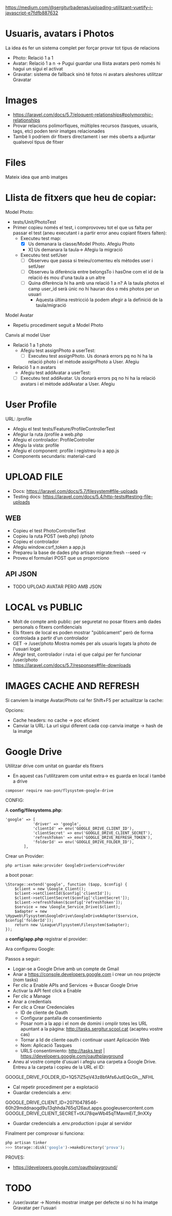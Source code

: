 https://medium.com/@sergiturbadenas/uploading-utilitzant-vuetify-i-javascript-e7fdfb887632

# Usuaris, avatars i Photos

La idea és fer un sistema complet per forçar provar tot tipus de relacions

- Photo: Relació 1 a 1
- Avatar: Relació 1 a n -> Pugui guardar una llista avatars però només hi hagui un sigui el activat
- Gravatar: sistema de fallback sinó té fotos ni avatars aleshores utilitzar Gravatar 

# Images

- https://laravel.com/docs/5.7/eloquent-relationships#polymorphic-relationships
- Provar relacions polimorfiques, múltiples recursos (tasques, usuaris, tags, etc) poden tenir imatges relacionades
- També li podriem dir fitxers directament i ser més oberts a adjuntar qualsevol tipus de fitxer

# Files

Mateix idea que amb imatges

# Llista de fitxers que heu de copiar:

Model Photo:
- tests/Unit/PhotoTest
- Primer copieu només el test, i comprovoveu tot el que us falta per passar el test (aneu executant i a partir error aneu copiant fitxers falten):
  - Executeu test map:
    - [X] Us demanara la classe/Model Photo. Afegiu Photo
    - X] Us demanara la taula-> Afegiu la migració
  - Executeu test setUser
    - [ ] Observeu que passa si treieu/comenteu els mètodes user i setUser
    - [ ] Observeu la diferència entre belongsTo i hasOne com el id de la relació és mou d'una taula a un altre
    - [ ] Quina diferència hi ha amb una relació 1 a n? A la taula photos el camp user_id serà únic no hi hauran dos o més photos per un usuari
       - Aquesta última restricció la podem afegir a la definició de la taula/migració

Model Avatar
- Repetiu procediment seguit a Model Photo

Canvis al model User
- Relació 1 a 1 photo
  - Afegiu test  assignPhoto a userTest: 
     - [ ] Executeu test assignPhoto. Us donarà errors pq no hi ha la relació photo i el mètode assignPhoto a User. Afegiu
- Relació 1 a n avatars
  - Afegiu test addAvatar a userTest: 
   - [ ] Executeu test addAvatar. Us donarà errors pq no hi ha la relació avatars i el mètode addAvatar a User. Afegiu
   
# User Profile

URL: /profile

- Afegiu el test tests/Feature/ProfileControllerTest
- Afegiur la ruta /profile a web.php
- Afegiu el controlador: ProfileController
- Afegiu la vista: profile
- Afegiu el component: profile i registreu-lo a app.js
- Components secundaris: material-card

# UPLOAD FILE

- Docs: https://laravel.com/docs/5.7/filesystem#file-uploads
- Testing docs: https://laravel.com/docs/5.4/http-tests#testing-file-uploads

## WEB
- Copieu el test PhotoControllerTest
- Copieu la ruta POST (web.php) /photo
- Copieu el controlador
- Afegiu window.csrf_token a app.js
- Prepareu la base de dades php artisan migrate:fresh --seed -v
- Proveu el formulari POST que us proporciono

## API JSON

- TODO UPLOAD AVATAR PERO AMB JSON

# LOCAL vs PUBLIC
- Molt de compte amb public: per seguretat no posar fitxers amb dades personals o fitxers confidencials
- Els fitxers de local es poden mostrar "públicament" però de forma controlada a partir d'un controlador
- GET -> /user/photo Mostra només per als usuaris logats la photo de l'usuari logat
- Afegir test, controlador i ruta i el que calgui per fer funcionar /user/photo
- https://laravel.com/docs/5.7/responses#file-downloads

# IMAGES CACHE AND REFRESH

Si canviem la imatge Avatar/Photo cal fer Shift+F5 per actualitzar la cache:

Opcions:
- Cache headers: no cache -> poc eficient
- Canviar la URL: La url sigui diferent cada cop canvia imatge -> hash de la imatge

# Google Drive

Utilitzar drive com unitat on guardar els fitxers
- En aquest cas l'utilitzarem com unitat extra-> es guarda en local i també a drive

```
composer require nao-pon/flysystem-google-drive
```

CONFIG:

A **config/filesystems.php**:

```
'google' => [
            'driver' => 'google',
            'clientId' => env('GOOGLE_DRIVE_CLIENT_ID'),
            'clientSecret' => env('GOOGLE_DRIVE_CLIENT_SECRET'),
            'refreshToken' => env('GOOGLE_DRIVE_REFRESH_TOKEN'),
            'folderId' => env('GOOGLE_DRIVE_FOLDER_ID'),
        ],
```

Crear un Provider:

```
php artisan make:provider GoogleDriveServiceProvider
```

a boot posar:

```
\Storage::extend('google', function ($app, $config) {
    $client = new \Google_Client();
    $client->setClientId($config['clientId']);
    $client->setClientSecret($config['clientSecret']);
    $client->refreshToken($config['refreshToken']);
    $service = new \Google_Service_Drive($client);
    $adapter = new \Hypweb\Flysystem\GoogleDrive\GoogleDriveAdapter($service, $config['folderId']);
    return new \League\Flysystem\Filesystem($adapter);
});
```

a **config/app.php** registrar el provider:

Ara configureu Google:

Passos a seguir:
- Logar-se a Google Drive amb un compte de Gmail
- Anar a https://console.developers.google.com i crear un nou projecte (nom tasks)
- Fer clic a Enable APIs and Services -> Buscar Google Drive
- Activar la API fent click a Enable
- Fer clic a Manage
- Anar a credentials
- Fer clic a Crear Credenciales
  - ID de cliente de Oauth
  - Configurar pantalla de consentimiento
  - Posar nom a la app i el nom de domini i omplir totes les URL apuntant a la pàgina: http://tasks.sergitur.scool.cat (acapteu vostre cas)
  - Tornar a Id de cliente oauth i continuar usant Aplicación Web
  - Nom: Aplicació Tasques
  - URLS consentimiento: http://tasks.test | https://developers.google.com/oauthplayground
- Aneu al vostre compte d'usuari i afegiu una carpeta a Google Drive. Entreu a la carpeta i copieu de la URL el ID:

GOOGLE_DRIVE_FOLDER_ID=1Q57lZ5qV43z8bfAfs6JutEQcGh__NFHL
  
- Cal repetir procediment per a explotació
- Guardar credencials a .env:

GOOGLE_DRIVE_CLIENT_ID=20710478546-60h29mddnaogd9u13qhhda765q126aut.apps.googleusercontent.com
GOOGLE_DRIVE_CLIENT_SECRET=tXJ78qwWb45qTMavmEiT_9nXXy

- Guardar credencials a .env.production i pujar al servidor

Finalment per comprovar si funciona:

```php
php artisan tinker     
>>> Storage::disk('google')->makeDirectory('prova');
```  	

PROVES:
- https://developers.google.com/oauthplayground/


# TODO
- /user/avatar -> Només mostrar imatge per defecte si no hi ha imatge Gravatar per l'usuari
